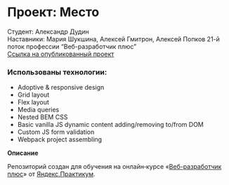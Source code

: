 # Проект: Место

Студент: Александр Дудин  
Наставники: Мария Шукшина, Алексей Гмитрон, Алексей Попков
21-й поток профессии “Веб-разработчик плюс”  
[Ссылка на опубликованный проект](https://adudin.github.io/mesto-project/)

### Использованы технологии:
* Adoptive & responsive design
* Grid layout
* Flex layout
* Media queries
* Nested BEM CSS
* Basic vanilla JS dynamic content adding/removing to/from DOM
* Custom JS form validation
* Webpack project assembling

**Описание**

Репозиторий создан для обучения на онлайн‑курсе «[Веб-разработчик плюс](https://practicum.yandex.ru/web-plus)» от [Яндекс.Практикум](https://practicum.yandex.ru).